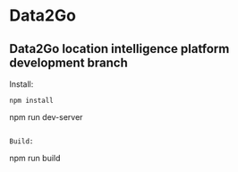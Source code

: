 # Data2Go
Data2Go location intelligence platform development branch
---

Install:
```
npm install

```
npm run dev-server
```

Build:
```
npm run build
```